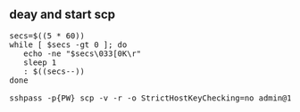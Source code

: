## deay and start scp

<pre>
secs=$((5 * 60))
while [ $secs -gt 0 ]; do
   echo -ne "$secs\033[0K\r"
   sleep 1
   : $((secs--))
done

sshpass -p{PW} scp -v -r -o StrictHostKeyChecking=no admin@192.168.0.1:rtx/* ./{path}/  
</pre>
